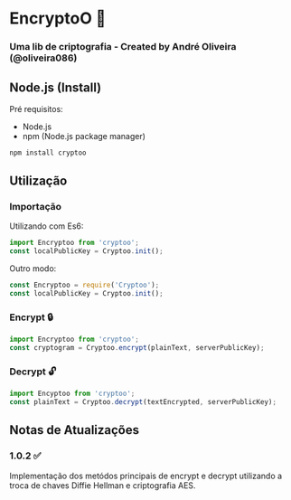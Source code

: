 # EncryptoO 🔐

### Uma lib de criptografia - Created by André Oliveira (@oliveira086)

## Node.js (Install)

Pré requisitos:

- Node.js
- npm (Node.js package  manager)

```bash
npm install cryptoo
```
## Utilização

### Importação
Utilizando com Es6:

```javascript
import Encryptoo from 'cryptoo';
const localPublicKey = Cryptoo.init();
```

Outro modo:

```javascript
const Encryptoo = require('Cryptoo');
const localPublicKey = Cryptoo.init();
```

### Encrypt 🔒
```javascript
import Encryptoo from 'cryptoo';
const cryptogram = Cryptoo.encrypt(plainText, serverPublicKey);
```

### Decrypt 🔓
```javascript
import Encyptoo from 'cryptoo';
const plainText = Cryptoo.decrypt(textEncrypted, serverPublicKey);
```

## Notas de Atualizações
### 1.0.2 ✅
Implementação dos metódos principais de encrypt e decrypt utilizando a troca de chaves Diffie Hellman e criptografia AES.